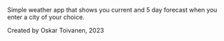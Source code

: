 Simple weather app that shows you current and 5 day forecast when you enter a city of your choice.

Created by Oskar Toivanen, 2023
